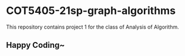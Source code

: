 # COT5405-21sp-graph-algorithms
This repository contains project 1 for the class of Analysis of Algorithm.

## Happy Coding~

